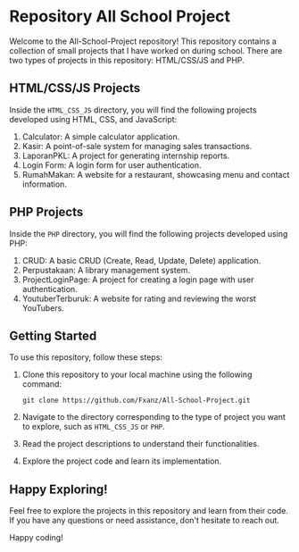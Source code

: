 # Repository All School Project 

Welcome to the All-School-Project  repository! This repository contains a collection of small projects that I have worked on during school. There are two types of projects in this repository: HTML/CSS/JS and PHP.

## HTML/CSS/JS Projects

Inside the `HTML_CSS_JS` directory, you will find the following projects developed using HTML, CSS, and JavaScript:

1. Calculator: A simple calculator application.
2. Kasir: A point-of-sale system for managing sales transactions.
3. LaporanPKL: A project for generating internship reports.
4. Login Form: A login form for user authentication.
5. RumahMakan: A website for a restaurant, showcasing menu and contact information.

## PHP Projects

Inside the `PHP` directory, you will find the following projects developed using PHP:

1. CRUD: A basic CRUD (Create, Read, Update, Delete) application.
2. Perpustakaan: A library management system.
3. ProjectLoginPage: A project for creating a login page with user authentication.
4. YoutuberTerburuk: A website for rating and reviewing the worst YouTubers.

## Getting Started

To use this repository, follow these steps:

1. Clone this repository to your local machine using the following command:

   ```
   git clone https://github.com/Fxanz/All-School-Project.git
   ```

2. Navigate to the directory corresponding to the type of project you want to explore, such as `HTML_CSS_JS` or `PHP`.

3. Read the project descriptions to understand their functionalities.

4. Explore the project code and learn its implementation.

## Happy Exploring!

Feel free to explore the projects in this repository and learn from their code. If you have any questions or need assistance, don't hesitate to reach out.

Happy coding!